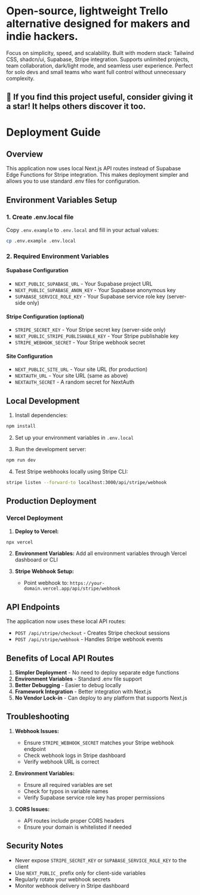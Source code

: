 # Open-source, lightweight Trello alternative designed for makers and indie hackers.

Focus on simplicity, speed, and scalability.
Built with modern stack: Tailwind CSS, shadcn/ui, Supabase, Stripe integration.
Supports unlimited projects, team collaboration, dark/light mode, and seamless user experience.
Perfect for solo devs and small teams who want full control without unnecessary complexity.

## 🌟 If you find this project useful, consider giving it a star! It helps others discover it too.

# Deployment Guide

## Overview
This application now uses local Next.js API routes instead of Supabase Edge Functions for Stripe integration. This makes deployment simpler and allows you to use standard .env files for configuration.

## Environment Variables Setup

### 1. Create .env.local file
Copy `.env.example` to `.env.local` and fill in your actual values:

```bash
cp .env.example .env.local
```

### 2. Required Environment Variables

#### Supabase Configuration
- `NEXT_PUBLIC_SUPABASE_URL` - Your Supabase project URL
- `NEXT_PUBLIC_SUPABASE_ANON_KEY` - Your Supabase anonymous key
- `SUPABASE_SERVICE_ROLE_KEY` - Your Supabase service role key (server-side only)

#### Stripe Configuration (optional)
- `STRIPE_SECRET_KEY` - Your Stripe secret key (server-side only)
- `NEXT_PUBLIC_STRIPE_PUBLISHABLE_KEY` - Your Stripe publishable key
- `STRIPE_WEBHOOK_SECRET` - Your Stripe webhook secret

#### Site Configuration
- `NEXT_PUBLIC_SITE_URL` - Your site URL (for production)
- `NEXTAUTH_URL` - Your site URL (same as above)
- `NEXTAUTH_SECRET` - A random secret for NextAuth

## Local Development

1. Install dependencies:
```bash
npm install
```

2. Set up your environment variables in `.env.local`

3. Run the development server:
```bash
npm run dev
```

4. Test Stripe webhooks locally using Stripe CLI:
```bash
stripe listen --forward-to localhost:3000/api/stripe/webhook
```

## Production Deployment


### Vercel Deployment

1. **Deploy to Vercel:**
```bash
npx vercel
```

2. **Environment Variables:**
   Add all environment variables through Vercel dashboard or CLI

3. **Stripe Webhook Setup:**
   - Point webhook to: `https://your-domain.vercel.app/api/stripe/webhook`

## API Endpoints

The application now uses these local API routes:

- `POST /api/stripe/checkout` - Creates Stripe checkout sessions
- `POST /api/stripe/webhook` - Handles Stripe webhook events

## Benefits of Local API Routes

1. **Simpler Deployment** - No need to deploy separate edge functions
2. **Environment Variables** - Standard .env file support
3. **Better Debugging** - Easier to debug locally
4. **Framework Integration** - Better integration with Next.js
5. **No Vendor Lock-in** - Can deploy to any platform that supports Next.js

## Troubleshooting

1. **Webhook Issues:**
   - Ensure `STRIPE_WEBHOOK_SECRET` matches your Stripe webhook endpoint
   - Check webhook logs in Stripe dashboard
   - Verify webhook URL is correct

2. **Environment Variables:**
   - Ensure all required variables are set
   - Check for typos in variable names
   - Verify Supabase service role key has proper permissions

3. **CORS Issues:**
   - API routes include proper CORS headers
   - Ensure your domain is whitelisted if needed

## Security Notes

- Never expose `STRIPE_SECRET_KEY` or `SUPABASE_SERVICE_ROLE_KEY` to the client
- Use `NEXT_PUBLIC_` prefix only for client-side variables
- Regularly rotate your webhook secrets
- Monitor webhook delivery in Stripe dashboard
